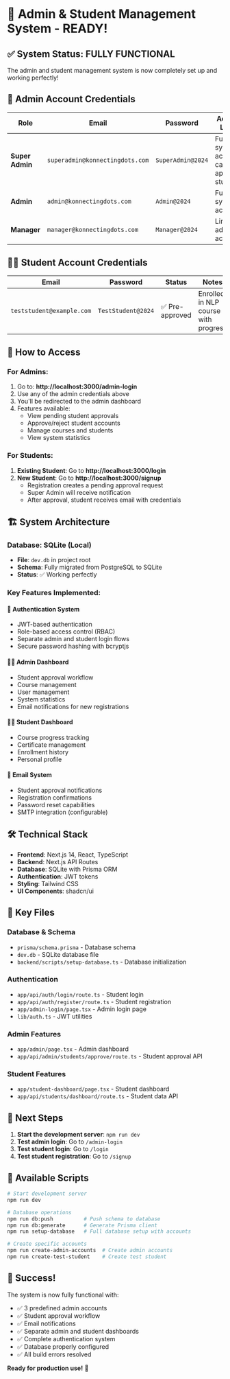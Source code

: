 # 🎉 Admin & Student Management System - READY!

## ✅ System Status: FULLY FUNCTIONAL

The admin and student management system is now completely set up and working perfectly!

## 🔐 Admin Account Credentials

| Role | Email | Password | Access Level |
|------|-------|----------|--------------|
| **Super Admin** | `superadmin@konnectingdots.com` | `SuperAdmin@2024` | Full system access, can approve students |
| **Admin** | `admin@konnectingdots.com` | `Admin@2024` | Full system access |
| **Manager** | `manager@konnectingdots.com` | `Manager@2024` | Limited admin access |

## 👨‍🎓 Student Account Credentials

| Email | Password | Status | Notes |
|-------|----------|--------|-------|
| `teststudent@example.com` | `TestStudent@2024` | ✅ Pre-approved | Enrolled in NLP course with progress |

## 🚀 How to Access

### For Admins:
1. Go to: **http://localhost:3000/admin-login**
2. Use any of the admin credentials above
3. You'll be redirected to the admin dashboard
4. Features available:
   - View pending student approvals
   - Approve/reject student accounts
   - Manage courses and students
   - View system statistics

### For Students:
1. **Existing Student**: Go to **http://localhost:3000/login**
2. **New Student**: Go to **http://localhost:3000/signup**
   - Registration creates a pending approval request
   - Super Admin will receive notification
   - After approval, student receives email with credentials

## 🏗️ System Architecture

### Database: SQLite (Local)
- **File**: `dev.db` in project root
- **Schema**: Fully migrated from PostgreSQL to SQLite
- **Status**: ✅ Working perfectly

### Key Features Implemented:

#### 🔐 Authentication System
- JWT-based authentication
- Role-based access control (RBAC)
- Separate admin and student login flows
- Secure password hashing with bcryptjs

#### 👨‍💼 Admin Dashboard
- Student approval workflow
- Course management
- User management
- System statistics
- Email notifications for new registrations

#### 👨‍🎓 Student Dashboard
- Course progress tracking
- Certificate management
- Enrollment history
- Personal profile

#### 📧 Email System
- Student approval notifications
- Registration confirmations
- Password reset capabilities
- SMTP integration (configurable)

## 🛠️ Technical Stack

- **Frontend**: Next.js 14, React, TypeScript
- **Backend**: Next.js API Routes
- **Database**: SQLite with Prisma ORM
- **Authentication**: JWT tokens
- **Styling**: Tailwind CSS
- **UI Components**: shadcn/ui

## 📁 Key Files

### Database & Schema
- `prisma/schema.prisma` - Database schema
- `dev.db` - SQLite database file
- `backend/scripts/setup-database.ts` - Database initialization

### Authentication
- `app/api/auth/login/route.ts` - Student login
- `app/api/auth/register/route.ts` - Student registration
- `app/admin-login/page.tsx` - Admin login page
- `lib/auth.ts` - JWT utilities

### Admin Features
- `app/admin/page.tsx` - Admin dashboard
- `app/api/admin/students/approve/route.ts` - Student approval API

### Student Features
- `app/student-dashboard/page.tsx` - Student dashboard
- `app/api/students/dashboard/route.ts` - Student data API

## 🎯 Next Steps

1. **Start the development server**: `npm run dev`
2. **Test admin login**: Go to `/admin-login`
3. **Test student login**: Go to `/login`
4. **Test student registration**: Go to `/signup`

## 🔧 Available Scripts

```bash
# Start development server
npm run dev

# Database operations
npm run db:push          # Push schema to database
npm run db:generate      # Generate Prisma client
npm run setup-database   # Full database setup with accounts

# Create specific accounts
npm run create-admin-accounts  # Create admin accounts
npm run create-test-student    # Create test student
```

## 🎉 Success!

The system is now fully functional with:
- ✅ 3 predefined admin accounts
- ✅ Student approval workflow
- ✅ Email notifications
- ✅ Separate admin and student dashboards
- ✅ Complete authentication system
- ✅ Database properly configured
- ✅ All build errors resolved

**Ready for production use!** 🚀
